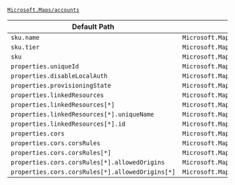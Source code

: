 [`Microsoft.Maps/accounts`](https://docs.microsoft.com/en-us/azure/templates/microsoft.maps/accounts)

| Default Path | Alias |
|---|---|
| `sku.name` | `Microsoft.Maps/accounts/sku.name` |
| `sku.tier` | `Microsoft.Maps/accounts/sku.tier` |
| `sku` | `Microsoft.Maps/accounts/sku` |
| `properties.uniqueId` | `Microsoft.Maps/accounts/uniqueId` |
| `properties.disableLocalAuth` | `Microsoft.Maps/accounts/disableLocalAuth` |
| `properties.provisioningState` | `Microsoft.Maps/accounts/provisioningState` |
| `properties.linkedResources` | `Microsoft.Maps/accounts/linkedResources` |
| `properties.linkedResources[*]` | `Microsoft.Maps/accounts/linkedResources[*]` |
| `properties.linkedResources[*].uniqueName` | `Microsoft.Maps/accounts/linkedResources[*].uniqueName` |
| `properties.linkedResources[*].id` | `Microsoft.Maps/accounts/linkedResources[*].id` |
| `properties.cors` | `Microsoft.Maps/accounts/cors` |
| `properties.cors.corsRules` | `Microsoft.Maps/accounts/cors.corsRules` |
| `properties.cors.corsRules[*]` | `Microsoft.Maps/accounts/cors.corsRules[*]` |
| `properties.cors.corsRules[*].allowedOrigins` | `Microsoft.Maps/accounts/cors.corsRules[*].allowedOrigins` |
| `properties.cors.corsRules[*].allowedOrigins[*]` | `Microsoft.Maps/accounts/cors.corsRules[*].allowedOrigins[*]` |


